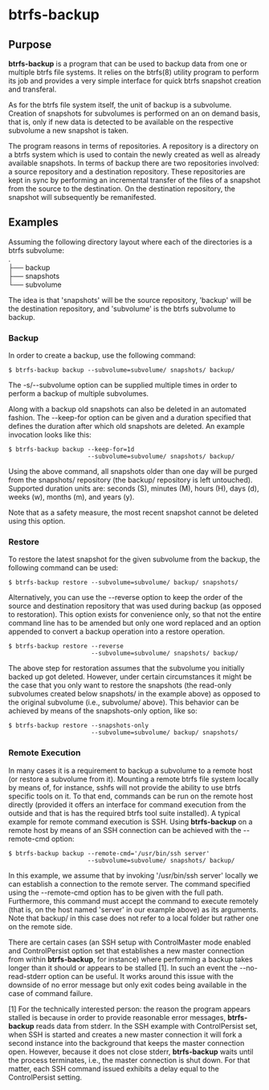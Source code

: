 btrfs-backup
============

Purpose
-------

**btrfs-backup** is a program that can be used to backup data from one
or multiple btrfs file systems. It relies on the btrfs(8) utility
program to perform its job and provides a very simple interface for
quick btrfs snapshot creation and transferal.

As for the btrfs file system itself, the unit of backup is a subvolume.
Creation of snapshots for subvolumes is performed on an on demand basis,
that is, only if new data is detected to be available on the respective
subvolume a new snapshot is taken.

The program reasons in terms of repositories. A repository is a
directory on a btrfs system which is used to contain the newly created
as well as already available snapshots. In terms of backup there are two
repositories involved: a source repository and a destination repository.
These repositories are kept in sync by performing an incremental
transfer of the files of a snapshot from the source to the destination.
On the destination repository, the snapshot will subsequently be
remanifested.


Examples
--------

Assuming the following directory layout where each of the directories is
a btrfs subvolume:                                                <br />
.                                                                 <br />
├── backup                                                        <br />
├── snapshots                                                     <br />
└── subvolume                                                     <br />

The idea is that 'snapshots' will be the source repository, 'backup'
will be the destination repository, and 'subvolume' is the btrfs
subvolume to backup.

### Backup
In order to create a backup, use the following command:

``$ btrfs-backup backup --subvolume=subvolume/ snapshots/ backup/``

The -s/--subvolume option can be supplied multiple times in order to
perform a backup of multiple subvolumes.

Along with a backup old snapshots can also be deleted in an automated
fashion. The --keep-for option can be given and a duration specified
that defines the duration after which old snapshots are deleted. An
example invocation looks like this:

```
$ btrfs-backup backup --keep-for=1d
                      --subvolume=subvolume/ snapshots/ backup/
```

Using the above command, all snapshots older than one day will be purged
from the snapshots/ repository (the backup/ repository is left
untouched). Supported duration units are: seconds (S), minutes (M),
hours (H), days (d), weeks (w), months (m), and years (y).

Note that as a safety measure, the most recent snapshot cannot be
deleted using this option.

### Restore
To restore the latest snapshot for the given subvolume from the backup,
the following command can be used:

``$ btrfs-backup restore --subvolume=subvolume/ backup/ snapshots/``

Alternatively, you can use the --reverse option to keep the order of the
source and destination repository that was used during backup (as
opposed to restoration). This option exists for convenience only, so
that not the entire command line has to be amended but only one word
replaced and an option appended to convert a backup operation into a
restore operation.

```
$ btrfs-backup restore --reverse
                       --subvolume=subvolume/ snapshots/ backup/
```

The above step for restoration assumes that the subvolume you initially
backed up got deleted. However, under certain circumstances it might be
the case that you only want to restore the snapshots (the read-only
subvolumes created below snapshots/ in the example above) as opposed to
the original subvolume (i.e., subvolume/ above). This behavior can be
achieved by means of the snapshots-only option, like so:

```
$ btrfs-backup restore --snapshots-only
                       --subvolume=subvolume/ backup/ snapshots/
```

### Remote Execution
In many cases it is a requirement to backup a subvolume to a remote host
(or restore a subvolume from it). Mounting a remote btrfs file system
locally by means of, for instance, sshfs will not provide the ability to
use btrfs specific tools on it.
To that end, commands can be run on the remote host directly (provided
it offers an interface for command execution from the outside and that
is has the required btrfs tool suite installed). A typical example for
remote command execution is SSH. Using **btrfs-backup** on a remote host
by means of an SSH connection can be achieved with the --remote-cmd
option:

```
$ btrfs-backup backup --remote-cmd='/usr/bin/ssh server'
                      --subvolume=subvolume/ snapshots/ backup/
```

In this example, we assume that by invoking '/usr/bin/ssh server'
locally we can establish a connection to the remote server. The command
specified using the --remote-cmd option has to be given with the full
path. Furthermore, this command must accept the command to execute
remotely (that is, on the host named 'server' in our example above) as
its arguments. Note that backup/ in this case does not refer to a local
folder but rather one on the remote side.

There are certain cases (an SSH setup with ControlMaster mode enabled
and ControlPersist option set that establishes a new master connection
from within **btrfs-backup**, for instance) where performing a backup
takes longer than it should or appears to be stalled [1]. In such an
event the --no-read-stderr option can be useful. It works around this
issue with the downside of no error message but only exit codes being
available in the case of command failure.

[1] For the technically interested person: the reason the program
    appears stalled is because in order to provide reasonable error
    messages, **btrfs-backup** reads data from stderr. In the SSH
    example with ControlPersist set, when SSH is started and creates a
    new master connection it will fork a second instance into the
    background that keeps the master connection open. However, because
    it does not close stderr, **btrfs-backup** waits until the process
    terminates, i.e., the master connection is shut down. For that
    matter, each SSH command issued exhibits a delay equal to the
    ControlPersist setting.
